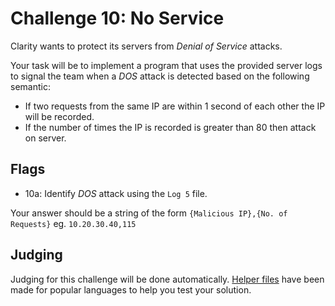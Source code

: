 # Challenge 10: No Service

Clarity wants to protect its servers from _Denial of Service_ attacks.

Your task will be to implement a program that uses the provided server logs to signal the team when a _DOS_ attack is detected based on the following semantic:
- If two requests from the same IP are within 1 second of each other the IP will be recorded.
- If the number of times the IP is recorded is greater than 80 then attack on server.

## Flags
- 10a: Identify _DOS_ attack using the `Log 5` file.

Your answer should be a string of the form `{Malicious IP},{No. of Requests}` eg. `10.20.30.40,115`

## Judging
Judging for this challenge will be done automatically. [Helper files](https://github.com/acmillinoistech/clarityctf2017/tree/master/helpers) have been made for popular languages to help you test your solution.
